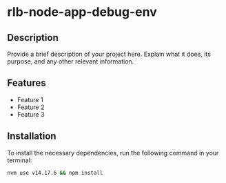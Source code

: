 # rlb-node-app-debug-env

## Description
Provide a brief description of your project here. Explain what it does, its purpose, and any other relevant information.

## Features
- Feature 1
- Feature 2
- Feature 3

## Installation
To install the necessary dependencies, run the following command in your terminal:

```sh
nvm use v14.17.6 && npm install

